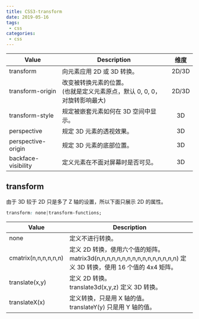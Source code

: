 ```yaml
---
title: CSS3-transform
date: 2019-05-16
tags:
 - css    
categories: 
 - css
---
```


|Value|Description|维度|
|-|-|:-:|
|transform|向元素应用 2D 或 3D 转换。|2D/3D|
|transform-origin|改变被转换元素的位置。<br>(也就是定义元素原点，默认 0, 0, 0，对旋转影响最大)|2D/3D|
|transform-style|规定被嵌套元素如何在 3D 空间中显示。|3D|
|perspective|规定 3D 元素的透视效果。|3D|
|perspective-origin|规定 3D 元素的底部位置。|3D|
|backface-visibility|定义元素在不面对屏幕时是否可见。|3D|

## transform

由于 3D 较于 2D 只是多了 Z 轴的设置，所以下面只展示 2D 的属性。

```css
transform: none|transform-functions;
```

|Value|Description|
|-|-|
|none|定义不进行转换。|
|cmatrix(n,n,n,n,n,n)|定义 2D 转换，使用六个值的矩阵。<br>matrix3d(n,n,n,n,n,n,n,n,n,n,n,n,n,n,n,n) 定义 3D 转换，使用 16 个值的 4x4 矩阵。|
|translate(x,y)|定义 2D 转换。<br>translate3d(x,y,z) 定义 3D 转换。|
|translateX(x)|定义转换，只是用 X 轴的值。<br>translateY(y) 只是用 Y 轴的值。<br>|